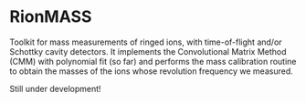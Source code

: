 # RionMASS
Toolkit for mass measurements of ringed ions, with time-of-flight and/or Schottky cavity detectors.
It implements the Convolutional Matrix Method (CMM) with polynomial fit (so far) and performs the mass calibration routine to obtain the masses of the ions whose revolution frequency we measured.

Still under development!
